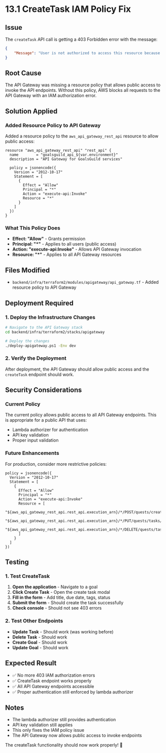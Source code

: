 # 13.1 CreateTask IAM Policy Fix

## Issue
The `createTask` API call is getting a 403 Forbidden error with the message:
```json
{
    "Message": "User is not authorized to access this resource because no identity-based policy allows the execute-api:Invoke action"
}
```

## Root Cause
The API Gateway was missing a resource policy that allows public access to invoke the API endpoints. Without this policy, AWS blocks all requests to the API Gateway with an IAM authorization error.

## Solution Applied

### Added Resource Policy to API Gateway
Added a resource policy to the `aws_api_gateway_rest_api` resource to allow public access:

```hcl
resource "aws_api_gateway_rest_api" "rest_api" {
  name        = "goalsguild_api_${var.environment}"
  description = "API Gateway for GoalsGuild services"
  
  policy = jsonencode({
    Version = "2012-10-17"
    Statement = [
      {
        Effect = "Allow"
        Principal = "*"
        Action = "execute-api:Invoke"
        Resource = "*"
      }
    ]
  })
}
```

### What This Policy Does
- **Effect: "Allow"** - Grants permission
- **Principal: "*"** - Applies to all users (public access)
- **Action: "execute-api:Invoke"** - Allows API Gateway invocation
- **Resource: "*"** - Applies to all API Gateway resources

## Files Modified
- `backend/infra/terraform2/modules/apigateway/api_gateway.tf` - Added resource policy to API Gateway

## Deployment Required

### 1. Deploy the Infrastructure Changes
```bash
# Navigate to the API Gateway stack
cd backend/infra/terraform2/stacks/apigateway

# Deploy the changes
./deploy-apigateway.ps1 -Env dev
```

### 2. Verify the Deployment
After deployment, the API Gateway should allow public access and the `createTask` endpoint should work.

## Security Considerations

### Current Policy
The current policy allows public access to all API Gateway endpoints. This is appropriate for a public API that uses:
- Lambda authorizer for authentication
- API key validation
- Proper input validation

### Future Enhancements
For production, consider more restrictive policies:
```hcl
policy = jsonencode({
  Version = "2012-10-17"
  Statement = [
    {
      Effect = "Allow"
      Principal = "*"
      Action = "execute-api:Invoke"
      Resource = [
        "${aws_api_gateway_rest_api.rest_api.execution_arn}/*/POST/quests/createTask",
        "${aws_api_gateway_rest_api.rest_api.execution_arn}/*/PUT/quests/tasks/*",
        "${aws_api_gateway_rest_api.rest_api.execution_arn}/*/DELETE/quests/tasks/*"
      ]
    }
  ]
})
```

## Testing

### 1. Test CreateTask
1. **Open the application** - Navigate to a goal
2. **Click Create Task** - Open the create task modal
3. **Fill in the form** - Add title, due date, tags, status
4. **Submit the form** - Should create the task successfully
5. **Check console** - Should not see 403 errors

### 2. Test Other Endpoints
- **Update Task** - Should work (was working before)
- **Delete Task** - Should work
- **Create Goal** - Should work
- **Update Goal** - Should work

## Expected Result
- ✅ No more 403 IAM authorization errors
- ✅ CreateTask endpoint works properly
- ✅ All API Gateway endpoints accessible
- ✅ Proper authentication still enforced by lambda authorizer

## Notes
- The lambda authorizer still provides authentication
- API key validation still applies
- This only fixes the IAM policy issue
- The API Gateway now allows public access to invoke endpoints

The createTask functionality should now work properly! 🚀
